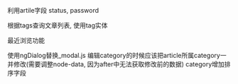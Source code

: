 利用artile字段 status, password

根据tags查询文章列表, 使用tag实体

最近浏览功能

使用ngDialog替换_modal.js
编辑category的时候应该把article所属category一并修改(需要调整node-data, 因为after中无法获取修改前的数据)
category增加排序字段